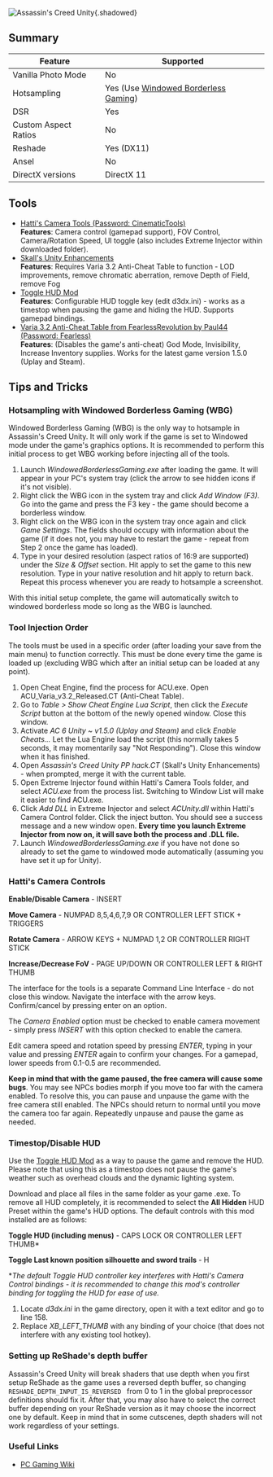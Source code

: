 ![Assassin's Creed Unity](Images\acunity_header.png "Shot by TeoTave"){.shadowed}

## Summary

Feature | Supported
--|--
Vanilla Photo Mode | No
Hotsampling | Yes (Use [Windowed Borderless Gaming](http://westechsolutions.net/sites/WindowedBorderlessGaming/download))
DSR | Yes
Custom Aspect Ratios | No
Reshade | Yes (DX11)
Ansel | No
DirectX versions | DirectX 11
 
## Tools

* [Hatti's Camera Tools (Password: CinematicTools)](https://www.mediafire.com/file/e74f8n4f0p59fe3/AC-f043a6.rar/file)  
__Features__: Camera control (gamepad support), FOV Control, Camera/Rotation Speed, UI toggle (also includes Extreme Injector within downloaded folder).
* [Skall's Unity Enhancements](../CheatTables/acunity_pphack_skall.CT)  
__Features__:  Requires Varia 3.2 Anti-Cheat Table to function - LOD improvements, remove chromatic aberration, remove Depth of Field, remove Fog
* [Toggle HUD Mod](https://www.nexusmods.com/assassinscreedunity/mods/2)  
__Features__: Configurable HUD toggle key (edit d3dx.ini) - works as a timestop when pausing the game and hiding the HUD. Supports gamepad bindings.
* [Varia 3.2 Anti-Cheat Table from FearlessRevolution by Paul44 (Password: Fearless)](https://fearlessrevolution.com/download/file.php?id=25921)  
__Features__: (Disables the game's anti-cheat) God Mode, Invisibility, Increase Inventory supplies. Works for the latest game version 1.5.0 (Uplay and Steam).


## Tips and Tricks

### Hotsampling with Windowed Borderless Gaming (WBG)

Windowed Borderless Gaming (WBG) is the only way to hotsample in Assassin's Creed Unity. It will only work if the game is set to Windowed mode under the game's graphics options. It is recommended to perform this initial process to get WBG working before injecting all of the tools.

1. Launch _WindowedBorderlessGaming.exe_ after loading the game. It will appear in your PC's system tray (click the arrow to see hidden icons if it's not visible). 
2. Right click the WBG icon in the system tray and click  _Add Window (F3)_. Go into the game and press the F3 key - the game should become a borderless window.
3. Right click on the WBG icon in the system tray once again and click _Game Settings_. The fields should occupy with information about the game (if it does not, you may have to restart the game - repeat from Step 2 once the game has loaded).
4. Type in your desired resolution (aspect ratios of 16:9 are supported) under the _Size & Offset_ section. Hit apply to set the game to this new resolution. Type in your native resolution and hit apply to return back. Repeat this process whenever you are ready to hotsample a screenshot. 

With this initial setup complete, the game will automatically switch to windowed borderless mode so long as the WBG is launched.

### Tool Injection Order

The tools must be used in a specific order (after loading your save from the main menu) to function correctly. This must be done every time the game is loaded up (excluding WBG which after an initial setup can be loaded at any point).


1. Open Cheat Engine, find the process for ACU.exe. Open ACU_Varia_v3.2_Released.CT (Anti-Cheat Table).
2. Go to _Table > Show Cheat Engine Lua Script_, then click the _Execute Script_ button at the bottom of the newly opened window. Close this window.
3. Activate _AC 6 Unity ~ v1.5.0 (Uplay and Steam)_ and click _Enable Cheats..._ Let the Lua Engine load the script (this normally takes 5 seconds, it may momentarily say "Not Responding"). Close this window when it has finished.
4. Open _Assassin's Creed Unity PP hack.CT_ (Skall's Unity Enhancements) - when prompted, merge it with the current table.
5. Open Extreme Injector found within Hatti's Camera Tools folder, and select _ACU.exe_ from the process list. Switching to Window List will make it easier to find ACU.exe.
6. Click _Add DLL_ in Extreme Injector and select _ACUnity.dll_ within Hatti's Camera Control folder. Click the inject button. You should see a success message and a new window open. __Every time you launch Extreme Injector from now on, it will save both the process and .DLL file.__
7. Launch _WindowedBorderlessGaming.exe_ if you have not done so already to set the game to windowed mode automatically (assuming you have set it up for Unity).


### Hatti's Camera Controls

**Enable/Disable Camera** - INSERT

**Move Camera** - NUMPAD 8,5,4,6,7,9 OR CONTROLLER LEFT STICK + TRIGGERS

**Rotate Camera** - ARROW KEYS + NUMPAD 1,2 OR CONTROLLER RIGHT STICK

**Increase/Decrease FoV** - PAGE UP/DOWN OR CONTROLLER LEFT & RIGHT THUMB

The interface for the tools is a separate Command Line Interface - do not close this window. Navigate the interface with the arrow keys. Confirm/cancel by pressing enter on an option. 

The _Camera Enabled_ option must be checked to enable camera movement - simply press _INSERT_ with this option checked to enable the camera.

Edit camera speed and rotation speed by pressing _ENTER_, typing in your value and pressing _ENTER_ again to confirm your changes. For a gamepad, lower speeds from 0.1-0.5 are recommended.

**Keep in mind that with the game paused, the free camera will cause some bugs**. You may see NPCs bodies morph if you move too far with the camera enabled. To resolve this, you can pause and unpause the game with the free camera still enabled. The NPCs should return to normal until you move the camera too far again. Repeatedly unpause and pause the game as needed.

### Timestop/Disable HUD

Use the [Toggle HUD Mod](https://www.nexusmods.com/assassinscreedunity/mods/2) as a way to pause the game and remove the HUD. Please note that using this as a timestop does not pause the game's weather such as overhead clouds and the dynamic lighting system. 

Download and place all files in the same folder as your game .exe. To remove all HUD completely, it is recommended to select the __All Hidden__ HUD Preset within the game's HUD options. The default controls with this mod installed are as follows:

**Toggle HUD (including menus)** - CAPS LOCK OR CONTROLLER LEFT THUMB*

**Toggle Last known position silhouette and sword trails** - H

*_The default Toggle HUD controller key interferes with Hatti's Camera Control bindings - it is recommended to change this mod's controller binding for toggling the HUD for ease of use._

1. Locate _d3dx.ini_ in the game directory, open it with a text editor and go to line 158. 
2. Replace _XB_LEFT_THUMB_ with any binding of your choice (that does not interfere with any existing tool hotkey).

### Setting up ReShade's depth buffer

Assassin's Creed Unity will break shaders that use depth when you first setup ReShade as the game uses a reversed depth buffer, so changing `RESHADE_DEPTH_INPUT_IS_REVERSED ` from 0 to 1 in the global preprocessor definitions should fix it. 
After that, you may also have to select the correct buffer depending on your ReShade version as it may choose the incorrect one by default. Keep in mind that in some cutscenes, depth shaders will not work regardless of your settings.

### Useful Links

* [PC Gaming Wiki](https://www.pcgamingwiki.com/wiki/Assassin%27s_Creed_Unity)